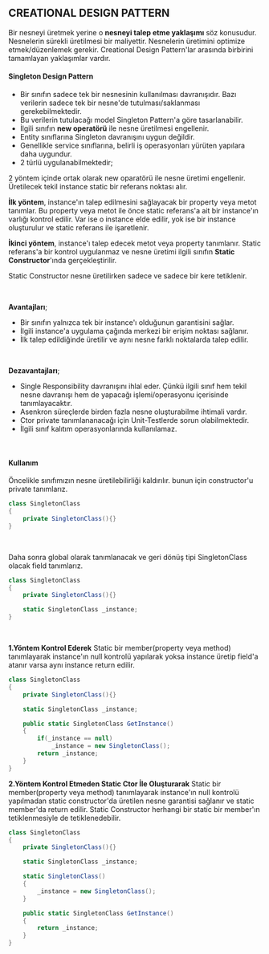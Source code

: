 
<h2>CREATIONAL DESIGN PATTERN</h2>

Bir nesneyi üretmek yerine o **nesneyi talep etme yaklaşımı** söz konusudur.
Nesnelerin sürekli üretilmesi bir maliyettir. Nesnelerin üretimini optimize etmek/düzenlemek gerekir.
Creational Design Pattern'lar arasında birbirini tamamlayan yaklaşımlar vardır.
<br>

<h4>Singleton Design Pattern</h4>

* Bir sınıfın sadece tek bir nesnesinin kullanılması davranışıdır.
Bazı verilerin sadece tek bir nesne'de tutulması/saklanması gerekebilmektedir.
* Bu verilerin tutulacağı model Singleton Pattern'a göre tasarlanabilir.
* İlgili sınıfın **new operatörü** ile nesne üretilmesi engellenir.
* Entity sınıflarına Singleton davranışını uygun değildir.
* Genellikle service sınıflarına, belirli iş operasyonları yürüten yapılara daha uygundur.
* 2 türlü uygulanabilmektedir;

2 yöntem içinde ortak olarak new oparatörü ile nesne üretimi engellenir. Üretilecek tekil instance static bir referans noktası alır.

**İlk yöntem**, instance'ın talep edilmesini sağlayacak bir property veya metot tanımlar. Bu property veya metot ile önce static referans'a ait bir instance'ın varlığı kontrol edilir. Var ise o instance elde edilir, yok ise bir instance oluşturulur ve static referans ile işaretlenir.
<br>

**İkinci yöntem**, instance'ı talep edecek metot veya property tanımlanır. Static referans'a bir kontrol uygulanmaz ve nesne üretimi ilgili sınıfın **Static Constructor**'ında gerçekleştirilir.

Static Constructor nesne üretilirken sadece ve sadece bir kere tetiklenir.

<br>

**Avantajları**;

* Bir sınıfın yalnızca tek bir instance'ı olduğunun garantisini sağlar.
* İlgili instance'a uygulama çağında merkezi bir erişim noktası sağlanır.
* İlk talep edildiğinde üretilir ve aynı nesne farklı noktalarda talep edilir.
<br>

**Dezavantajları**;

* Single Responsibility davranışını ihlal eder. Çünkü ilgili sınıf hem tekil nesne davranışı hem de yapacağı işlemi/operasyonu içerisinde tanımlayacaktır.
* Asenkron süreçlerde birden fazla nesne oluşturabilme ihtimali vardır.
* Ctor private tanımlananacağı için Unit-Testlerde sorun olabilmektedir.
* İlgili sınıf kalıtım operasyonlarında kullanılamaz.

<br>
<h4>Kullanım</h4>
Öncelikle sınıfımızın nesne üretilebilirliği kaldırılır. bunun için constructor'u private tanımlarız.

```csharp
class SingletonClass
{
    private SingletonClass(){}
}
```
<br>

Daha sonra global olarak tanımlanacak ve geri dönüş tipi SingletonClass olacak field tanımlarız.

```csharp
class SingletonClass
{
    private SingletonClass(){}

    static SingletonClass _instance;
}
```
<br>



**1.Yöntem Kontrol Ederek**
Static bir member(property veya method) tanımlayarak instance'ın null kontrolü yapılarak yoksa instance üretip field'a atanır varsa aynı instance return edilir.

```csharp
class SingletonClass
{
    private SingletonClass(){}

    static SingletonClass _instance;

    public static SingletonClass GetInstance()
    {
        if(_instance == null)
            _instance = new SingletonClass();
        return _instance;
    }
}
```

**2.Yöntem Kontrol Etmeden Static Ctor İle Oluşturarak**
Static bir member(property veya method) tanımlayarak instance'ın null kontrolü yapılmadan static constructor'da üretilen nesne garantisi sağlanır ve static member'da return edilir.
Static Constructor herhangi bir static bir member'ın tetiklenmesiyle de tetiklenedebilir.

```csharp
class SingletonClass
{
    private SingletonClass(){}

    static SingletonClass _instance;

    static SingletonClass()
    {
        _instance = new SingletonClass();
    }

    public static SingletonClass GetInstance()
    {
        return _instance;
    }
}
```